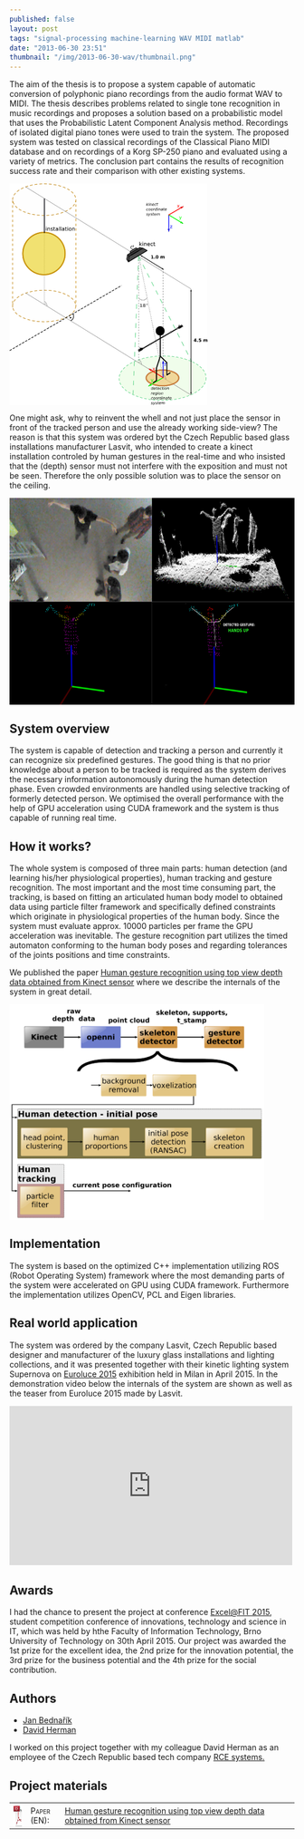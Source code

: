 ```yaml
---
published: false
layout: post
tags: "signal-processing machine-learning WAV MIDI matlab"
date: "2013-06-30 23:51"
thumbnail: "/img/2013-06-30-wav/thumbnail.png"
---
```


<div class="post">

<p> The aim of the thesis is to propose a system capable of automatic conversion of polyphonic
piano recordings from the audio format WAV to MIDI. The thesis describes problems
related to single tone recognition in music recordings and proposes a solution based on a
probabilistic model that uses the Probabilistic Latent Component Analysis method. Recordings
of isolated digital piano tones were used to train the system. The proposed system was
tested on classical recordings of the Classical Piano MIDI database and on recordings of a
Korg SP-250 piano and evaluated using a variety of metrics. The conclusion part contains
the results of recognition success rate and their comparison with other existing systems.

<!--more-->

<div>
  <a href="/img/2015-04-15-hum_gest_rec/installation.png">
  <img class="post" src="/img/2015-04-15-hum_gest_rec/installation.png" alt="The sensor installation and the detection region" width="350" align="middle">
  </a>
</div>

<p>One might ask, why to reinvent the whell and not just place the sensor in front of the tracked person and use the already working side-view? The reason is that this system was ordered byt the Czech Republic based glass installations manufacturer Lasvit, who intended to create a kinect installation controled by human gestures in the real-time and who insisted that the (depth) sensor must not interfere with the exposition and must not be seen. Therefore the only possible solution was to place the sensor on the ceiling.</p>

<div>
  <a href="/img/2015-04-15-hum_gest_rec/tracking.png">
  <img class="post" src="/img/2015-04-15-hum_gest_rec/tracking.png" alt="System architecture" width="650" height="365" align="middle">
  </a>
</div>

<h2>System overview</h2>

<p>The system is capable of detection and tracking a person and currently it can recognize six predefined gestures. The good thing is that no prior knowledge about a person to be tracked is required as the system derives the necessary information autonomously during the human detection phase. Even crowded environments are handled using selective tracking of formerly detected person. We optimised the overall performance with the help of GPU acceleration using CUDA framework and the system is thus capable of running real time.</p>

<h2>How it works?</h2>

<p>The whole system is composed of three main parts: human detection (and learning his/her physiological properties), human tracking and gesture recognition. The most important and the most time consuming part, the tracking, is based on fitting an articulated human body model to obtained data using particle filter framework and specifically defined constraints which originate in physiological properties of the human body. Since the system must evaluate approx. 10000 particles per frame the GPU acceleration was inevitable. The gesture recognition part utilizes the timed automaton conforming to the human body poses and regarding tolerances of the joints positions and time constraints. </p>

<p> We published the paper <a href="http://excel.fit.vutbr.cz/2015/submissions/095/95.pdf">Human gesture recognition using top view depth data obtained from Kinect sensor</a> where we describe the internals of the system in great detail. </p>

<div>
  <a href="/img/2015-04-15-hum_gest_rec/system_architecture.png">
  <img class="post" src="/img/2015-04-15-hum_gest_rec/system_architecture.png" alt="System architecture" width="450" height="381" align="middle">
  </a>
</div>

<h2>Implementation</h2>

<p>The system is based on the optimized C++ implementation utilizing ROS (Robot Operating System) framework where the most demanding parts of the system were accelerated on GPU using CUDA framework. Furthermore the implementation utilizes OpenCV, PCL and Eigen libraries. </p>

<h2>Real world application</h2>

<p> The system was ordered by the company Lasvit, Czech Republic based designer and manufacturer of the luxury glass installations and lighting collections, and it was presented together with their kinetic lighting system Supernova on <a href="http://salonemilano.it/en-us/EXHIBITORS/Euroluce">Euroluce 2015</a> exhibition held in Milan in April 2015. In the demonstration video below the internals of the system are shown as well as the teaser from Euroluce 2015 made by Lasvit. </p>

<iframe src="https://player.vimeo.com/video/144561041" width="500" height="281" frameborder="0" webkitallowfullscreen mozallowfullscreen allowfullscreen></iframe> 

<h2>Awards</h2>
<p>I had the chance to present the project at conference <a href="http://excel.fit.vutbr.cz/">Excel@FIT 2015</a>, student competition conference of innovations, technology and science in IT, which was held by hthe Faculty of Information Technology, Brno University of Technology on 30th April 2015. Our project was awarded the 1st prize for the excellent idea, the 2nd prize for the innovation potential, the 3rd prize for the business potential and the 4th prize for the social contribution.</p>

<h2>Authors</h2>
<ul>
<li><a href="mailto:jan.bednarik@hotmail.cz">Jan Bednařík</a></li>
<li><a href="mailto:david.herman@rcesystems.cz">David Herman</a></li>
</ul>
<p>I worked on this project together with my colleague David Herman as an employee of the Czech Republic based tech company <a href="http://www.rcesystems.cz/">RCE systems.</a></p>

<h2>Project materials</h2>

<table>
  <col width="6%">
  <col width="12%">
  <tr>
    <td><img src="/img/pdf.png" alt="pdf icon" width="40" height="40" align="middle"></td>
    <td><span style="font-variant: small-caps;">Paper (EN):</span></td>
    <td><a href="http://excel.fit.vutbr.cz/2015/submissions/095/95.pdf">Human gesture recognition using top view depth data obtained from Kinect sensor</a></td>
  </tr>
</table>

</div>
